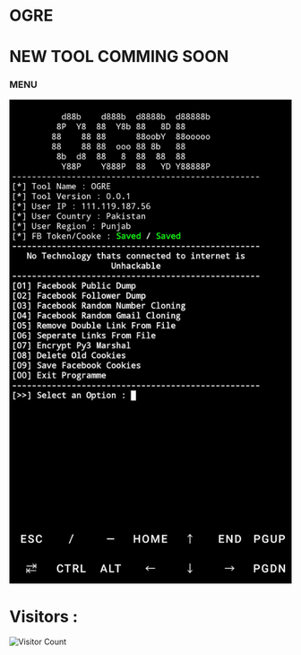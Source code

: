 # OGRE
# NEW TOOL COMMING SOON
### MENU
![template](https://github.com/RED-DEMON-ANNOS/OGRE/blob/main/Screenshot/Screenshot_20221024-145339.jpg)

# Visitors :

![Visitor Count](https://profile-counter.glitch.me/RED-DEMON-ANNOS/OGRE/count.svg)
